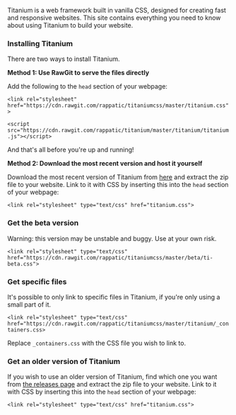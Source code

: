 Titanium is a web framework built in vanilla CSS, designed for creating fast and responsive websites. This site contains everything you need to know about using Titanium to build your website.
### Installing Titanium

There are two ways to install Titanium.

**Method 1: Use RawGit to serve the files directly**

Add the following to the `head` section of your webpage:

`<link rel="stylesheet" href="https://cdn.rawgit.com/rappatic/titaniumcss/master/titanium.css">`

`<script src="https://cdn.rawgit.com/rappatic/titanium/master/titanium/titanium.js"></script>`

And that's all before you're up and running!

**Method 2: Download the most recent version and host it yourself**

Download the most recent version of Titanium from [here](https://github.com/rappatic/titanium/releases/latest) and extract the zip file to your website. Link to it with CSS by inserting this into the `head` section of your webpage:

`<link rel="stylesheet" type="text/css" href="titanium.css">`

### Get the beta version

Warning: this version may be unstable and buggy. Use at your own risk.

`<link rel="stylesheet" type="text/css" href="https://cdn.rawgit.com/rappatic/titaniumcss/master/beta/ti-beta.css">`

### Get specific files

It's possible to only link to specific files in Titanium, if you're only using a small part of it.

`<link rel="stylesheet" type="text/css" href="https://cdn.rawgit.com/rappatic/titaniumcss/master/titanium/_containers.css>`

Replace `_containers.css` with the CSS file you wish to link to. 

### Get an older version of Titanium

If you wish to use an older version of Titanium, find which one you want from [the releases page](https://github.com/rappatic/titanium/releases/) and extract the zip file to your website. Link to it with CSS by inserting this into the `head` section of your webpage:

`<link rel="stylesheet" type="text/css" href="titanium.css">`

